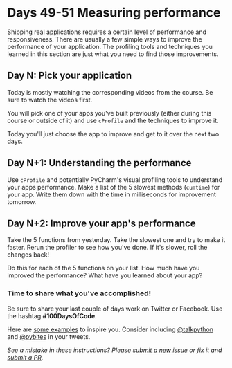 # Days 49-51 Measuring performance

Shipping real applications requires a certain level of performance and responsiveness. There are usually a few simple ways to improve the performance of your application. The profiling tools and techniques you learned in this section are just what you need to find those improvements.

## Day N: Pick your application

Today is mostly watching the corresponding videos from the course. Be sure to watch the videos first. 

You will pick one of your apps you've built previously (either during this course or outside of it) and use `cProfile` and the techniques to improve it.

Today you'll just choose the app to improve and get to it over the next two days. 

## Day N+1: Understanding the performance

Use `cProfile` and potentially PyCharm's visual profiling tools to understand your apps performance. Make a list of the 5 slowest methods (`cumtime`) for your app. Write them down with the time in milliseconds for improvement tomorrow.

## Day N+2: Improve your app's performance

Take the 5 functions from yesterday. Take the slowest one and try to make it faster. Rerun the profiler to see how you've done. If it's slower, roll the changes back!

Do this for each of the 5 functions on your list. How much have you improved the performance? What have you learned about your app?

### Time to share what you've accomplished!

Be sure to share your last couple of days work on Twitter or Facebook. Use the hashtag **#100DaysOfCode**. 

Here are [some examples](https://twitter.com/search?q=%23100DaysOfCode) to inspire you. Consider including [@talkpython](https://twitter.com/talkpython) and [@pybites](https://twitter.com/pybites) in your tweets.

*See a mistake in these instructions? Please [submit a new issue](https://github.com/talkpython/100daysofcode-with-python-course/issues) or fix it and [submit a PR](https://github.com/talkpython/100daysofcode-with-python-course/pulls).*
